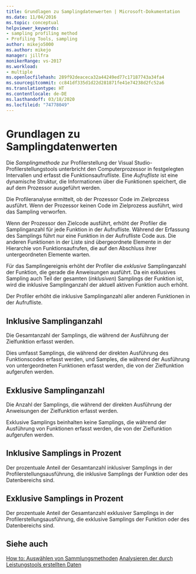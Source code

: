 ```yaml
---
title: Grundlagen zu Samplingdatenwerten | Microsoft-Dokumentation
ms.date: 11/04/2016
ms.topic: conceptual
helpviewer_keywords:
- sampling profiling method
- Profiling Tools, sampling
author: mikejo5000
ms.author: mikejo
manager: jillfra
monikerRange: vs-2017
ms.workload:
- multiple
ms.openlocfilehash: 289f92deaceca32a44249ed77c17187743a34fa4
ms.sourcegitcommit: cc841df335d1d22d281871fe41e74238d2fc52a6
ms.translationtype: HT
ms.contentlocale: de-DE
ms.lasthandoff: 03/18/2020
ms.locfileid: "74778049"
---
```

# <a name="understand-sampling-data-values"></a>Grundlagen zu Samplingdatenwerten

Die *Samplingmethode* zur Profilerstellung der Visual Studio-Profilerstellungstools unterbricht den Computerprozessor in festgelegten Intervallen und erfasst die Funktionsaufrufliste. Eine *Aufrufliste* ist eine dynamische Struktur, die Informationen über die Funktionen speichert, die auf dem Prozessor ausgeführt werden.

Die Profileranalyse ermittelt, ob der Prozessor Code im Zielprozess ausführt. Wenn der Prozessor keinen Code im Zielprozess ausführt, wird das Sampling verworfen.

Wenn der Prozessor den Zielcode ausführt, erhöht der Profiler die Samplinganzahl für jede Funktion in der Aufrufliste. Während der Erfassung des Samplings führt nur eine Funktion in der Aufrufliste Code aus. Die anderen Funktionen in der Liste sind übergeordnete Elemente in der Hierarchie von Funktionsaufrufen, die auf den Abschluss ihrer untergeordneten Elemente warten.

Für das Samplingereignis erhöht der Profiler die *exklusive* Samplinganzahl der Funktion, die gerade die Anweisungen ausführt. Da ein exklusives Sampling auch Teil der gesamten (*inklusiven*) Samplings der Funktion ist, wird die inklusive Samplinganzahl der aktuell aktiven Funktion auch erhöht.

 Der Profiler erhöht die inklusive Samplinganzahl aller anderen Funktionen in der Aufrufliste.

## <a name="inclusive-samples"></a>Inklusive Samplinganzahl

Die Gesamtanzahl der Samplings, die während der Ausführung der Zielfunktion erfasst werden.

Dies umfasst Samplings, die während der direkten Ausführung des Funktionscodes erfasst werden, und Samples, die während der Ausführung von untergeordneten Funktionen erfasst werden, die von der Zielfunktion aufgerufen werden.

## <a name="exclusive-samples"></a>Exklusive Samplinganzahl

Die Anzahl der Samplings, die während der direkten Ausführung der Anweisungen der Zielfunktion erfasst werden.

Exklusive Samplings beinhalten keine Samplings, die während der Ausführung von Funktionen erfasst werden, die von der Zielfunktion aufgerufen werden.

## <a name="inclusive-percent"></a>Inklusive Samplings in Prozent

Der prozentuale Anteil der Gesamtanzahl inklusiver Samplings in der Profilerstellungsausführung, die inklusive Samplings der Funktion oder des Datenbereichs sind.

## <a name="exclusive-percent"></a>Exklusive Samplings in Prozent

Der prozentuale Anteil der Gesamtanzahl exklusiver Samplings in der Profilerstellungsausführung, die exklusive Samplings der Funktion oder des Datenbereichs sind.

## <a name="see-also"></a>Siehe auch

[How to: Auswählen von Sammlungsmethoden](../profiling/how-to-choose-collection-methods.md)
[Analysieren der durch Leistungstools erstellten Daten](../profiling/analyzing-performance-tools-data.md)

